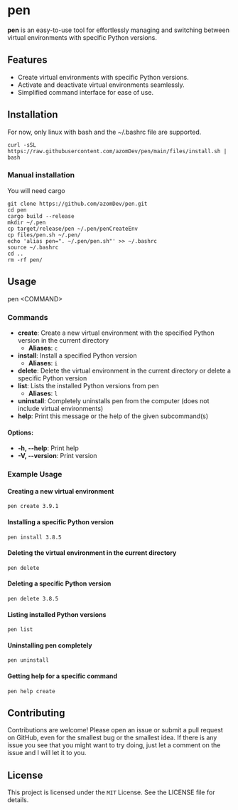 # **pen**

**pen** is an easy-to-use tool for effortlessly managing and switching between virtual environments with specific Python versions.

## Features

- Create virtual environments with specific Python versions.
- Activate and deactivate virtual environments seamlessly.
- Simplified command interface for ease of use.

## Installation

For now, only linux with bash and the ~/.bashrc file are supported.
```
curl -sSL https://raw.githubusercontent.com/azomDev/pen/main/files/install.sh | bash
```
### Manual installation
You will need cargo
```
git clone https://github.com/azomDev/pen.git
cd pen
cargo build --release
mkdir ~/.pen
cp target/release/pen ~/.pen/penCreateEnv
cp files/pen.sh ~/.pen/
echo 'alias pen=". ~/.pen/pen.sh"' >> ~/.bashrc
source ~/.bashrc
cd ..
rm -rf pen/
```

## Usage
pen \<COMMAND\>

### Commands
- **create**: Create a new virtual environment with the specified Python version in the current directory
  - **Aliases**: `c`
- **install**: Install a specified Python version
  - **Aliases**: `i`
- **delete**: Delete the virtual environment in the current directory or delete a specific Python version
- **list**: Lists the installed Python versions from pen
  - **Aliases**: `l`
- **uninstall**: Completely uninstalls pen from the computer (does not include virtual environments)
- **help**: Print this message or the help of the given subcommand(s)

#### Options:
- **-h, --help**: Print help
- **-V, --version**: Print version


### Example Usage

#### Creating a new virtual environment
```
pen create 3.9.1
```

#### Installing a specific Python version
```
pen install 3.8.5
```

#### Deleting the virtual environment in the current directory
```
pen delete
```

#### Deleting a specific Python version
```
pen delete 3.8.5
```

#### Listing installed Python versions
```
pen list
```

#### Uninstalling pen completely
```
pen uninstall
```

#### Getting help for a specific command
```
pen help create
```

## Contributing

Contributions are welcome! Please open an issue or submit a pull request on GitHub, even for the smallest bug or the smallest idea.
If there is any issue you see that you might want to try doing, just let a comment on the issue and I will let it to you.

## License

This project is licensed under the `MIT` License. See the LICENSE file for details.
